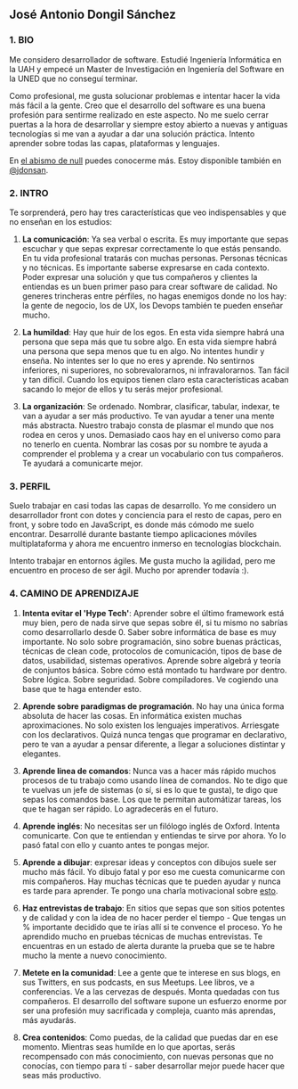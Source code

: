 ## José Antonio Dongil Sánchez

### 1. BIO

Me considero desarrollador de software. Estudié Ingeniería Informática en la UAH y empecé un Master de Investigación en Ingeniería del Software en la UNED que no 
conseguí terminar. 

Como profesional, me gusta solucionar problemas e intentar hacer la vida más fácil a la gente. Creo que el desarrollo del software es 
una buena profesión para sentirme realizado en este aspecto. No me suelo cerrar puertas a la hora de desarrollar y siempre estoy abierto a nuevas y antiguas 
tecnologías si me van a ayudar a dar una solución práctica. Intento aprender sobre todas las capas, plataformas y lenguajes. 

En [el abismo de null](https://elabismodenull.wordpress.com/) puedes conocerme más. Estoy disponible también en [@jdonsan](https://twitter.com/jdonsan).

### 2. INTRO

Te sorprenderá, pero hay tres características que veo indispensables y que no enseñan en los estudios: 

1. **La comunicación**: Ya sea verbal o escrita. Es muy importante que sepas escuchar y que sepas expresar correctamente lo que estás pensando. En tu vida profesional
tratarás con muchas personas. Personas técnicas y no técnicas. Es importante saberse expresarse en cada contexto. Poder expresar una solución y que tus compañeros y clientes
la entiendas es un buen primer paso para crear software de calidad. No generes trincheras entre pérfiles, no hagas enemigos donde no los hay: la gente de negocio, los de UX, 
los Devops también te pueden enseñar mucho.

2. **La humildad**: Hay que huir de los egos. En esta vida siempre habrá una persona que sepa más que tu sobre algo. En esta vida siempre habrá una persona que sepa menos que 
tu en algo. No intentes hundir y enseña. No intentes ser lo que no eres y aprende. No sentirnos inferiores, ni superiores, no sobrevalorarnos, ni infravalorarnos. Tan fácil y tan dificil.
Cuando los equipos tienen claro esta características acaban sacando lo mejor de ellos y tu serás mejor profesional. 

3. **La organización**: Se ordenado. Nombrar, clasificar, tabular, indexar, te van a ayudar a ser más productivo. Te van ayudar a tener una mente más abstracta. Nuestro trabajo 
consta de plasmar el mundo que nos rodea en ceros y unos. Demasiado caos hay en el universo como para no tenerlo en cuenta. Nombrar las cosas por su nombre te ayuda a comprender
el problema y a crear un vocabulario con tus compañeros. Te ayudará a comunicarte mejor.

### 3. PERFIL

Suelo trabajar en casi todas las capas de desarrollo. Yo me considero un desarrollador front con dotes y conciencia para el resto de capas, pero en front, y sobre todo en JavaScript,
es donde más cómodo me suelo encontrar. Desarrollé durante bastante tiempo aplicaciones móviles multiplataforma y ahora me encuentro inmerso en tecnologías blockchain.

Intento trabajar en entornos ágiles. Me gusta mucho la agilidad, pero me encuentro en proceso de ser ágil. Mucho por aprender todavía :).

### 4. CAMINO DE APRENDIZAJE

1. **Intenta evitar el 'Hype Tech'**: Aprender sobre el último framework está muy bien, pero de nada sirve que sepas sobre él, si tu mismo no sabrías como desarrollarlo desde 0.
Saber sobre informática de base es muy importante. No solo sobre programación, sino sobre buenas prácticas, técnicas de clean code, protocolos de comunicación, tipos de base de datos,
usabilidad, sistemas operativos. Aprende sobre algebrá y teoría de conjuntos básica. Sobre cómo está montado tu hardware por dentro. Sobre lógica. Sobre seguridad. Sobre compiladores. Ve cogiendo
una base que te haga entender esto.

2. **Aprende sobre paradigmas de programación**. No hay una única forma absoluta de hacer las cosas. En informática existen muchas aproximaciones. No solo existen los lenguajes imperativos. Arriesgate con los
declarativos. Quizá nunca tengas que programar en declarativo, pero te van a ayudar a pensar diferente, a llegar a soluciones distintar y elegantes.

3. **Aprende linea de comandos**: Nunca vas a hacer más rápido muchos procesos de tu trabajo como usando línea de comandos. No te digo que te vuelvas un jefe de sistemas (o sí, si es lo que
te gusta), te digo que sepas los comandos base. Los que te permitan automátizar tareas, los que te hagan ser rápido. Lo agradecerás en el futuro.

3. **Aprende inglés**: No necesitas ser un filólogo inglés de Oxford. Intenta comunicarte. Con que te entiendan y entiendas te sirve por ahora. 
Yo lo pasó fatal con ello y cuanto antes te pongas mejor.

4. **Aprende a dibujar**: expresar ideas y conceptos con dibujos suele ser mucho más fácil. Yo dibujo fatal y por eso me cuesta comunicarme con mis compañeros. Hay muchas técnicas
que te pueden ayudar y nunca es tarde para aprender. Te pongo una charla motivacional sobre [esto](https://vimeo.com/27285817).

5. **Haz entrevistas de trabajo**: En sitios que sepas que son sitios potentes y de calidad y con la idea de no hacer perder el tiempo - Que tengas un % importante decidido
que te irías allí si te convence el proceso. Yo he aprendido mucho en pruebas técnicas de muchas entrevistas. Te encuentras en un estado de alerta durante la prueba
que se te habre mucho la mente a nuevo conocimiento.

5. **Metete en la comunidad**: Lee a gente que te interese en sus blogs, en sus Twitters, en sus podcasts, en sus Meetups. Lee libros, ve a conferencias. Ve a las cervezas de después. Monta
quedadas con tus compañeros. El desarrollo del software supone un esfuerzo enorme por ser una profesión muy sacrificada y compleja, cuanto más aprendas, más ayudarás.

6. **Crea contenidos**: Como puedas, de la calidad que puedas dar en ese momento. Mientras seas humilde en lo que aportas, serás recompensado con más conocimiento, con nuevas 
personas que no conocías, con tiempo para tí - saber desarrollar mejor puede hacer que seas más productivo.